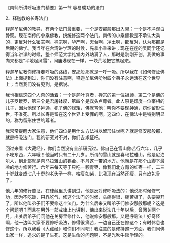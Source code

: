 
《南师所讲呼吸法门精要》第一节 容易成功的法门

2、释迦教的长寿法门

释迦牟尼佛的教导，有两个法门最重要，一个是安那般那出入息；一个是不净观白骨观。现在南传的小乘佛教，统统修这两个法门。南传的小乘佛教是不承认大乘的，更反对什么密宗啊，禅宗啊，华严啊，天台啊，净土啊，都反对，认为那都是后期的佛学。我当年在台湾讲学理的时候，先拿小乘来讲；现在在座的吴同学还记得当年讲课的时候，整个师范大学礼堂内外站满了人，那时是刚刚开创。我做的事向来都是“平地起风雷”，同庙港现在一样，一块荒地把它搞起来。

释迦牟尼教你修持走呼吸的路线，安那般那就是一呼一吸。所以我在《如何修证佛法》上面提到过，你们没有注意啊，释迦牟尼佛吩咐四个弟子永远活在这个世界上；当然我们没有见到，是据说。

我也相信这四个人真的活着；一个是迦叶尊者，禅宗的第一位祖师，第二个是佛的儿子罗睺罗，第三个是君屠钵叹，第四个是宾头卢尊者。此人原是印度一位宰相的儿子，因为他现了神通，犯了佛的规矩，佛就骂他：叫你不要现神通，罚你留形住世，不准死。所以长寿是留在这个世界上受罪的啊。这四位，在佛法中是特别明显的，称为留形住世的尊者。

我常常提醒大家注意，他们四位是用什么方法得以留形住世呢？就是修安那般那，就是呼吸法门。我的研究对不对，你们去求证吧。

回过来看《大藏经》，你们当然没有全部研究过。佛自己在雪山修苦行六年，几乎不吃东西，六年哦！他当时只有二十几岁。所谓的雪山就是喜马拉雅山，他是尼泊尔人，到北部就是喜马拉雅山的锡金、不丹这一带的地方。他就是在那个山脚下最冷的地方修苦行。六年来每天等于只吃一颗青枣，像我们北方青的红枣一样，二三十岁就变成七八十岁的老头子一样，枯瘦如柴，比我现在当然还瘦，只有皮包骨了。

他六年的修行苦证，在律藏里头讲到过，他是反对修呼吸法的；他说那时候修气功，因为不吃饭，只靠吃气，修这个法门的时候，头痛得很，痛苦极了，头要裂开了，所以他叫弟子们不要修这个法门。为什么后来又叫弟子们修安那般那呢？这是个问题吧？而且在另外一部戒律上也讲到，佛出来说法几十年以后，曾闭关两个月，出关后弟子们问他在关房里修什么，他说修安那般那。又是呼吸法！好奇怪啊，他一边叫大家不要修呼吸法，修得很痛苦，一边自己还在修这个；有时休息也修这个。所以我看《大藏经》和你们不同吧！我注意的是修持这一方面。我们同佛出家一样，追求的是了生死，这是生命的问题啊，不是光吹牛谈学理的。